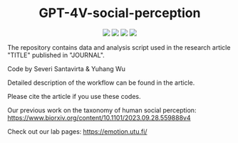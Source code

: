 
<h1 align="center">
GPT-4V-social-perception
</h1>

<div align="center">

[![](https://img.shields.io/github/stars/santavis/GPT-4V-social-perception)](https://github.com/santavis/GPT-4V-social-perception)
[![](https://img.shields.io/github/forks/santavis/GPT-4V-social-perception)](https://github.com/santavis/GPT-4V-social-perception)
[![](https://img.shields.io/github/issues/santavis/GPT-4V-social-perception)](https://github.com/santavis/GPT-4V-social-perception)
[![](https://img.shields.io/github/license/santavis/GPT-4V-social-perception)](https://github.com/santavis/GPT-4V-social-perception/blob/main/LICENSE) 
</div>


The repository contains data and analysis script used in the research article "TITLE" published in "JOURNAL".

Code by Severi Santavirta & Yuhang Wu

Detailed description of the workflow can be found in the article. 

Please cite the article if you use these codes.

Our previous work on the taxonomy of human social perception: https://www.biorxiv.org/content/10.1101/2023.09.28.559888v4

Check out our lab pages: https://emotion.utu.fi/
